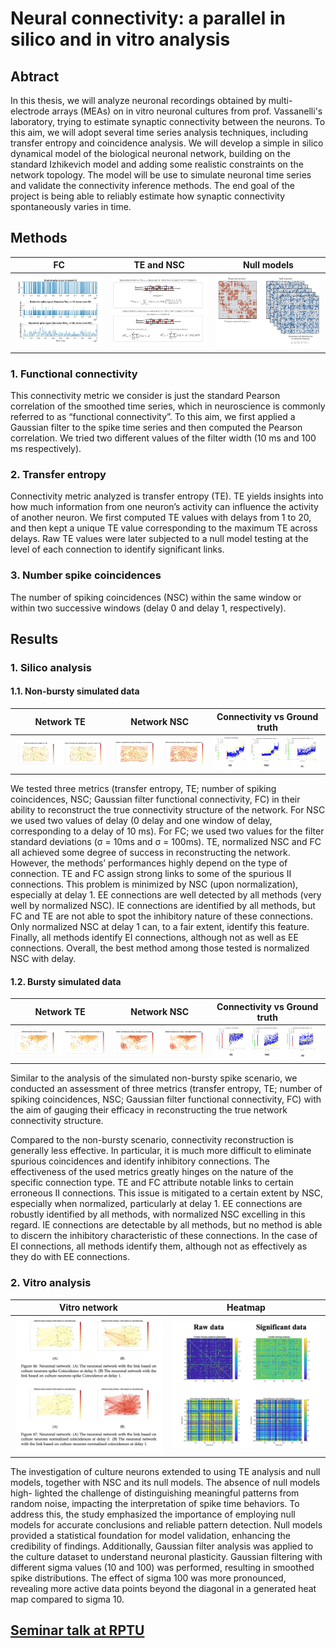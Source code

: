 # Neural connectivity: a parallel in silico and in vitro analysis

## Abtract
In this thesis, we will analyze neuronal recordings obtained by multi-electrode arrays (MEAs) on in vitro neuronal cultures from prof. Vassanelli's laboratory, trying to estimate synaptic connectivity between the neurons. To this aim, we will adopt several time series analysis techniques, including transfer entropy and coincidence analysis. We will develop a simple in silico dynamical model of the biological neuronal network, building on the standard Izhikevich model and adding some realistic constraints on the network topology. The model will be use to simulate neuronal time series and validate the connectivity inference methods. The end goal of the project is being able to reliably estimate how synaptic connectivity spontaneously varies in time.

## Methods

FC|     TE and NSC             |  Null models
:-------------------------:|:-------------------------:|:-------------------------:
![](https://github.com/Tungcg1906/masters-thesis/blob/main/Images/fc.png) | ![](https://github.com/Tungcg1906/masters-thesis/blob/main/Images/TE.png) |  ![](https://github.com/Tungcg1906/masters-thesis/blob/main/Images/null_model.png)

### 1. Functional connectivity
This connectivity metric we consider is just the standard Pearson correlation of the smoothed time series, which in neuroscience is commonly referred to as “functional connectivity”. To this aim, we first applied a Gaussian filter to the spike time series and then computed the Pearson correlation. We tried two different values of the filter width (10 ms and 100 ms respectively).

### 2. Transfer entropy
Connectivity metric analyzed is transfer entropy (TE). TE yields insights into how much information from one neuron’s activity can influence the activity of another neuron. We first computed TE values with delays from 1 to 20, and then kept a unique TE value corresponding to the maximum TE across delays. Raw TE values were later subjected to a null model testing at the level of each connection to identify significant links.

### 3. Number spike coincidences
The number of spiking coincidences (NSC) within the same window or within two successive windows (delay 0 and delay 1, respectively).

## Results
### 1. Silico analysis
#### 1.1. Non-bursty simulated data

Network TE|     Network NSC             |  Connectivity vs Ground truth
:-------------------------:|:-------------------------:|:-------------------------:
![](https://github.com/Tungcg1906/masters-thesis/blob/main/Images/silico-net-1.png) | ![](https://github.com/Tungcg1906/masters-thesis/blob/main/Images/silico-net-2.png) |![](https://github.com/Tungcg1906/masters-thesis/blob/main/Images/non-bursty.png)

We tested three metrics (transfer entropy, TE; number of spiking coincidences, NSC; Gaussian filter functional connectivity, FC) in their ability to reconstruct the true connectivity structure of the network. For NSC we used two values of delay (0 delay and one window of delay, corresponding to a delay of 10 ms). For FC; we used two values for the filter standard deviations (σ = 10ms and σ = 100ms).
TE, normalized NSC and FC all achieved some degree of success in reconstructing the network. However, the methods’ performances highly depend on the type of connection. TE and FC assign strong links to some of the spurious II connections. This problem is minimized by NSC (upon normalization), especially at delay 1. EE connections are well detected by all methods (very well by normalized NSC). IE connections are identified by all methods, but FC and TE are not able to spot the inhibitory nature of these connections. Only normalized NSC at delay 1 can, to a fair extent, identify this feature. Finally, all methods identify EI connections, although not as well as EE connections.
Overall, the best method among those tested is normalized NSC with delay.


#### 1.2. Bursty simulated data

Network TE|     Network NSC             |  Connectivity vs Ground truth
:-------------------------:|:-------------------------:|:-------------------------:
![](https://github.com/Tungcg1906/masters-thesis/blob/main/Images/silico-net-3.png) | ![](https://github.com/Tungcg1906/masters-thesis/blob/main/Images/silico-net-4.png) |![](https://github.com/Tungcg1906/masters-thesis/blob/main/Images/bursty.png)

Similar to the analysis of the simulated non-bursty spike scenario, we conducted an assessment of three metrics (transfer entropy, TE; number of spiking coincidences, NSC; Gaussian filter functional connectivity, FC) with the aim of gauging their efficacy in reconstructing the true network connectivity structure.

Compared to the non-bursty scenario, connectivity reconstruction is generally less effective. In particular, it is much more difficult to eliminate spurious coincidences and identify inhibitory connections. The effectiveness of the used metrics greatly hinges on the nature of the specific connection type. TE and FC attribute notable links to certain erroneous II connections. This issue is mitigated to a certain extent by NSC, especially when normalized, particularly at delay 1. EE connections are robustly identified by all methods, with normalized NSC excelling in this regard. IE connections are detectable by all methods, but no method is able to discern the inhibitory characteristic of these connections. In the case of EI connections, all methods identify them, although not as effectively as they do with EE connections.


### 2. Vitro analysis

Vitro network |     Heatmap  
:-------------------------:|:-------------------------:
![](https://github.com/Tungcg1906/masters-thesis/blob/main/Images/vitro-net.png) | ![](https://github.com/Tungcg1906/masters-thesis/blob/main/Images/vitro.png)

The investigation of culture neurons extended to using TE analysis and null models, together with NSC and its null models. The absence of null models high- lighted the challenge of distinguishing meaningful patterns from random noise, impacting the interpretation of spike time behaviors. To address this, the study emphasized the importance of employing null models for accurate conclusions and reliable pattern detection. Null models provided a statistical foundation for model validation, enhancing the credibility of findings. Additionally, Gaussian filter analysis was applied to the culture dataset to understand neuronal plasticity. Gaussian filtering with different sigma values (10 and 100) was performed, resulting in smoothed spike distributions. The effect of sigma 100 was more pronounced, revealing more active data points beyond the diagonal in a generated heat map compared to sigma 10.

## [Seminar talk at RPTU](https://www.scicomp.uni-kl.de/teaching/scientific-computing-seminar/?event_id1=4057)
